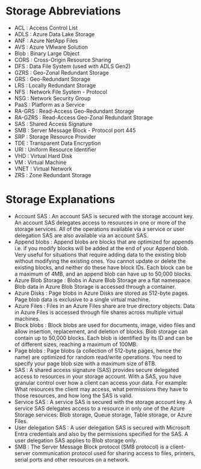 # Storage Abbreviations
- ACL : Access Control List
- ADLS : Azure Data Lake Storage
- ANF : Azure NetApp Files
- AVS : Azure VMware Solution
- Blob : Binary Large Object
- CORS : Cross-Origin Resource Sharing
- DFS : Data File System (used with ADLS Gen2)
- GZRS : Geo-Zonal Redundant Storage
- GRS : Geo-Redundant Storage
- LRS : Locally Redundant Storage
- NFS : Network File System - Protocol
- NSG : Network Security Group
- PaaS : Platform as a Service
- RA-GRS : Read-Access Geo-Redundant Storage
- RA-GZRS : Read-Access Geo-Zonal Redundant Storage
- SAS : Shared Access Signature
- SMB : Server Message Block - Protocol port 445
- SRP : Storage Resource Provider
- TDE : Transparent Data Encryption
- URI : Uniform Resource Identifier
- VHD : Virtual Hard Disk
- VM : Virtual Machine
- VNET : Virtual Network
- ZRS : Zone Redundant Storage

# Storage Explanations
- Account SAS : An account SAS is secured with the storage account key. An account SAS delegates access to resources in one or more of the storage services. All of the operations available via a service or user delegation SAS are also available via an account SAS.
- Append blobs : Append blobs are blocks that are optimized for appends i.e. if you modify blocks will be added at the end of your Append blob. Very useful for situations that require adding data to the existing blob without modifying the existing ones. You cannot update or delete the existing blocks, and neither do these have block IDs. Each block can be a maximum of 4MB, and an append blob can have up to 50,000 blocks.
- Azure Blob Storage : Blobs in Azure Blob Storage are a flat namespace. Blob data in Azure Blob Storage is accessed through a container.
- Azure Disks : Page blobs in Azure Disks are stored as 512-byte pages. Page blob data is exclusive to a single virtual machine.
- Azure Files : Files in an Azure Files share are true directory objects. Data in Azure Files is accessed through file shares across multiple virtual machines.
- Block blobs : Block blobs are used for documents, image, video files and allow insertion, replacement, and deletion of blocks. Blob storage can contain up to 50,000 blocks. Each blob is identified by its ID and can be of different sizes, reaching a maximum of 100MB.
- Page blobs : Page blobs (a collection of 512-byte pages, hence the name) are optimized for random read/write operations. You need to specify your page blob size with a maximum size of 8TB.
- SAS : A shared access signature (SAS) provides secure delegated access to resources in your storage account. With a SAS, you have granular control over how a client can access your data. For example: What resources the client may access, what permissions they have to those resources, and how long the SAS is valid.
- Service SAS : A service SAS is secured with the storage account key. A service SAS delegates access to a resource in only one of the Azure Storage services: Blob storage, Queue storage, Table storage, or Azure Files.
- User delegation SAS : A user delegation SAS is secured with Microsoft Entra credentials and also by the permissions specified for the SAS. A user delegation SAS applies to Blob storage only.
- SMB : The Server Message Block protocol (SMB protocol) is a client-server communication protocol used for sharing access to files, printers, serial ports and other resources on a network.
